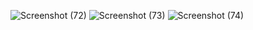 ![Screenshot (72)](https://github.com/muthiasasi19/Tugas7_20220140167_Muthia-Sasi-Marsakina/assets/126458889/a30a6373-6f55-4faf-ab09-c648e1a87cb5)
![Screenshot (73)](https://github.com/muthiasasi19/Tugas7_20220140167_Muthia-Sasi-Marsakina/assets/126458889/ff704f76-84b0-4201-9270-5b58543d83f7)
![Screenshot (74)](https://github.com/muthiasasi19/Tugas7_20220140167_Muthia-Sasi-Marsakina/assets/126458889/f8c9e344-d0c5-48b5-ad14-2092df6f0308)
